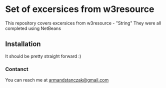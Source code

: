# Set of excersices from w3resource

This repository covers excersices from w3resource - "String"
They were all completed using NetBeans

## Installation

It should be pretty straight forward :)

### Contanct

You can reach me at armandstanczak@gmail.com
